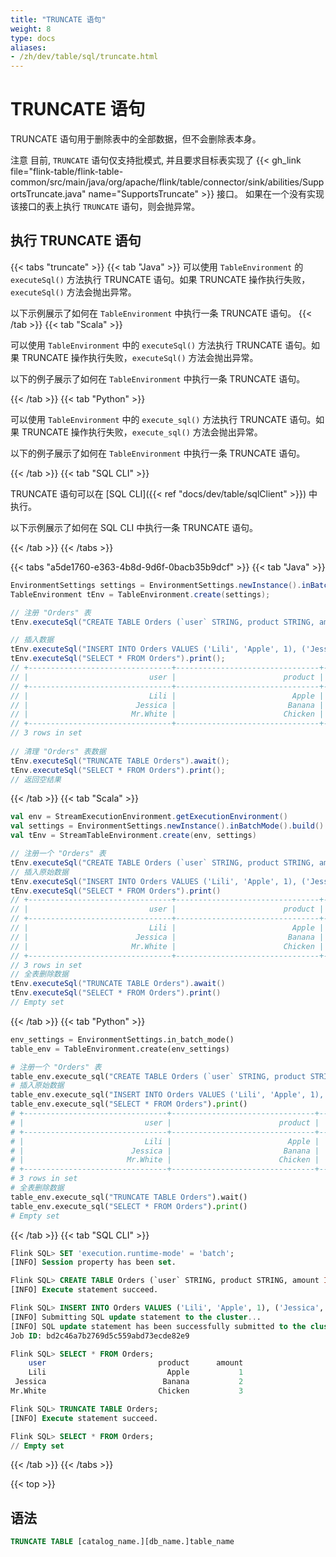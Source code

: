 ```yaml
---
title: "TRUNCATE 语句"
weight: 8
type: docs
aliases:
- /zh/dev/table/sql/truncate.html
---
```

<!--
Licensed to the Apache Software Foundation (ASF) under one
or more contributor license agreements.  See the NOTICE file
distributed with this work for additional information
regarding copyright ownership.  The ASF licenses this file
to you under the Apache License, Version 2.0 (the
"License"); you may not use this file except in compliance
with the License.  You may obtain a copy of the License at

  http://www.apache.org/licenses/LICENSE-2.0

Unless required by applicable law or agreed to in writing,
software distributed under the License is distributed on an
"AS IS" BASIS, WITHOUT WARRANTIES OR CONDITIONS OF ANY
KIND, either express or implied.  See the License for the
specific language governing permissions and limitations
under the License.
-->

<a name="truncate-statements"></a>

# TRUNCATE 语句

TRUNCATE 语句用于删除表中的全部数据，但不会删除表本身。

<span class="label label-danger">注意</span> 目前, `TRUNCATE` 语句仅支持批模式, 并且要求目标表实现了 {{< gh_link file="flink-table/flink-table-common/src/main/java/org/apache/flink/table/connector/sink/abilities/SupportsTruncate.java" name="SupportsTruncate" >}} 接口。
如果在一个没有实现该接口的表上执行 `TRUNCATE` 语句，则会抛异常。

<a name="run-a-truncate-statement"></a>

## 执行 TRUNCATE 语句

{{< tabs "truncate" >}}
{{< tab "Java" >}}
可以使用 `TableEnvironment` 的 `executeSql()` 方法执行 TRUNCATE 语句。如果 TRUNCATE 操作执行失败，`executeSql()` 方法会抛出异常。

以下示例展示了如何在 `TableEnvironment` 中执行一条 TRUNCATE 语句。
{{< /tab >}}
{{< tab "Scala" >}}

可以使用 `TableEnvironment` 中的 `executeSql()` 方法执行 TRUNCATE 语句。如果 TRUNCATE 操作执行失败，`executeSql()` 方法会抛出异常。

以下的例子展示了如何在 `TableEnvironment` 中执行一条 TRUNCATE 语句。

{{< /tab >}}
{{< tab "Python" >}}

可以使用 `TableEnvironment` 中的 `execute_sql()` 方法执行 TRUNCATE 语句。如果 TRUNCATE 操作执行失败，`execute_sql()` 方法会抛出异常。

以下的例子展示了如何在 `TableEnvironment` 中执行一条 TRUNCATE 语句。

{{< /tab >}}
{{< tab "SQL CLI" >}}

TRUNCATE 语句可以在 [SQL CLI]({{< ref "docs/dev/table/sqlClient" >}}) 中执行。

以下示例展示了如何在 SQL CLI 中执行一条 TRUNCATE 语句。

{{< /tab >}}
{{< /tabs >}}

{{< tabs "a5de1760-e363-4b8d-9d6f-0bacb35b9dcf" >}}
{{< tab "Java" >}}
```java
EnvironmentSettings settings = EnvironmentSettings.newInstance().inBatchMode().build();
TableEnvironment tEnv = TableEnvironment.create(settings);

// 注册 "Orders" 表
tEnv.executeSql("CREATE TABLE Orders (`user` STRING, product STRING, amount INT) WITH (...)");

// 插入数据
tEnv.executeSql("INSERT INTO Orders VALUES ('Lili', 'Apple', 1), ('Jessica', 'Banana', 2), ('Mr.White', 'Chicken', 3)").await();
tEnv.executeSql("SELECT * FROM Orders").print();
// +--------------------------------+--------------------------------+-------------+
// |                           user |                        product |      amount |
// +--------------------------------+--------------------------------+-------------+
// |                           Lili |                          Apple |           1 |
// |                        Jessica |                         Banana |           2 |
// |                       Mr.White |                        Chicken |           3 |
// +--------------------------------+--------------------------------+-------------+
// 3 rows in set
        
// 清理 "Orders" 表数据
tEnv.executeSql("TRUNCATE TABLE Orders").await();
tEnv.executeSql("SELECT * FROM Orders").print();
// 返回空结果
```
{{< /tab >}}
{{< tab "Scala" >}}
```scala
val env = StreamExecutionEnvironment.getExecutionEnvironment()
val settings = EnvironmentSettings.newInstance().inBatchMode().build()
val tEnv = StreamTableEnvironment.create(env, settings)

// 注册一个 "Orders" 表
tEnv.executeSql("CREATE TABLE Orders (`user` STRING, product STRING, amount INT) WITH (...)")
// 插入原始数据
tEnv.executeSql("INSERT INTO Orders VALUES ('Lili', 'Apple', 1), ('Jessica', 'Banana', 2), ('Mr.White', 'Chicken', 3)").await()
tEnv.executeSql("SELECT * FROM Orders").print()
// +--------------------------------+--------------------------------+-------------+
// |                           user |                        product |      amount |
// +--------------------------------+--------------------------------+-------------+
// |                           Lili |                          Apple |           1 |
// |                        Jessica |                         Banana |           2 |
// |                       Mr.White |                        Chicken |           3 |
// +--------------------------------+--------------------------------+-------------+
// 3 rows in set
// 全表删除数据
tEnv.executeSql("TRUNCATE TABLE Orders").await()
tEnv.executeSql("SELECT * FROM Orders").print()
// Empty set
```
{{< /tab >}}
{{< tab "Python" >}}
```python
env_settings = EnvironmentSettings.in_batch_mode()
table_env = TableEnvironment.create(env_settings)

# 注册一个 "Orders" 表
table_env.execute_sql("CREATE TABLE Orders (`user` STRING, product STRING, amount INT) WITH (...)")
# 插入原始数据
table_env.execute_sql("INSERT INTO Orders VALUES ('Lili', 'Apple', 1), ('Jessica', 'Banana', 2), ('Mr.White', 'Chicken', 3)").wait()
table_env.execute_sql("SELECT * FROM Orders").print()
# +--------------------------------+--------------------------------+-------------+
# |                           user |                        product |      amount |
# +--------------------------------+--------------------------------+-------------+
# |                           Lili |                          Apple |           1 |
# |                        Jessica |                         Banana |           2 |
# |                       Mr.White |                        Chicken |           3 |
# +--------------------------------+--------------------------------+-------------+
# 3 rows in set
# 全表删除数据
table_env.execute_sql("TRUNCATE TABLE Orders").wait()
table_env.execute_sql("SELECT * FROM Orders").print()
# Empty set
```
{{< /tab >}}
{{< tab "SQL CLI" >}}
```sql
Flink SQL> SET 'execution.runtime-mode' = 'batch';
[INFO] Session property has been set.

Flink SQL> CREATE TABLE Orders (`user` STRING, product STRING, amount INT) with (...);
[INFO] Execute statement succeed.

Flink SQL> INSERT INTO Orders VALUES ('Lili', 'Apple', 1), ('Jessica', 'Banana', 1), ('Mr.White', 'Chicken', 3);
[INFO] Submitting SQL update statement to the cluster...
[INFO] SQL update statement has been successfully submitted to the cluster:
Job ID: bd2c46a7b2769d5c559abd73ecde82e9

Flink SQL> SELECT * FROM Orders;
    user                         product      amount
    Lili                           Apple           1
 Jessica                          Banana           2
Mr.White                         Chicken           3

Flink SQL> TRUNCATE TABLE Orders;
[INFO] Execute statement succeed.

Flink SQL> SELECT * FROM Orders;
// Empty set
```
{{< /tab >}}
{{< /tabs >}}

{{< top >}}

<a name="syntax"></a>

## 语法

```sql
TRUNCATE TABLE [catalog_name.][db_name.]table_name
```

